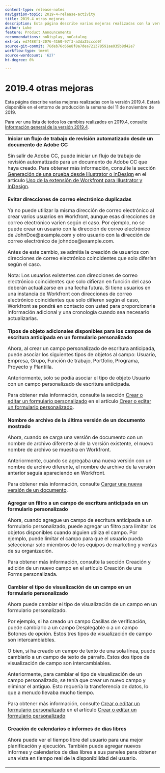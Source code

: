 ```yaml
---
content-type: release-notes
navigation-topic: 2019-4-release-activity
title: 2019.4 otras mejoras
description: Esta página describe varias mejoras realizadas con la versión 2019.4. Estará disponible en el entorno de producción la semana del 11 de noviembre de 2019.
author: Luke
feature: Product Announcements
recommendations: noDisplay, noCatalog
exl-id: ed7488f1-2076-4160-97f3-a3da25cccd0f
source-git-commit: 76deb76c66e8f8a7dea721378591ae035b8d42e7
workflow-type: tm+mt
source-wordcount: '627'
ht-degree: 0%

---
```


# 2019.4 otras mejoras

Esta página describe varias mejoras realizadas con la versión 2019.4. Estará disponible en el entorno de producción la semana del 11 de noviembre de 2019.

Para ver una lista de todos los cambios realizados en 2019.4, consulte [Información general de la versión 2019.4](../../../../product-announcements/product-releases/quarterly-release-archive/2019.4-release-activity/2019.4-release-activity-overview.md).

<table style="table-layout:auto"> 
 <col> 
 <tbody> 
  <tr> 
   <td> <strong>Iniciar un flujo de trabajo de revisión automatizado desde un documento de Adobe CC</strong> <p>Sin salir de Adobe CC, puede iniciar un flujo de trabajo de revisión automatizado para un documento de Adobe CC que haya creado. Para obtener más información, consulte la sección <a href="../../../../documents/workfront-for-adobe-creative-cloud/use-wf-adobe-cc.md#generate" class="MCXref xref" xrefformat="{para}">Generación de una prueba desde Illustrator o InDesign</a> en el artículo <a href="../../../../documents/workfront-for-adobe-creative-cloud/use-wf-adobe-cc.md" class="MCXref xref" xrefformat="{para}">Uso de la extensión de Workfront para Illustrator y InDesign</a>.</p> </td> 
  </tr> 
  <!--
   <tr data-mc-conditions="QuicksilverOrClassic.Draft mode"> 
    <td><strong>Workfront G Suite add-on</strong> <p>Now you can manage Workfront objects directly from Gmail, Google Calendar, and Google Drive.</p> <p>When you open a Workfront notification email, instantly view all information about the associated object and take actions, such as reviewing content or updating a status, without leaving your Inbox.</p> <p>When you open a non-Workfront email:</p> 
     <ul> 
      <li>Convert it into a task or issue.</li> 
      <li>Associate it with a project.</li> 
      <li>Assign it as a work item.</li> 
      <li>Add it to a work item as an update.</li> 
      <li>Upload its attachments to Workfront.</li> 
     </ul> <p>Manage Workfront objects without leaving G Suite:</p> 
     <ul> 
      <li>Post updates and replies to comments.</li> 
      <li>View and manage documents associated with a task or issue.</li> 
     </ul> <p>Access and work with object details:</p> 
     <ul> 
      <li>Read the description</li> 
      <li>View the parent object</li> 
      <li>Change the status</li> 
      <li>Access custom data</li> 
      <li>Mark it as complete.</li> 
     </ul> <p>And access your Workfront Home content, including tasks, issues, approvals, and access requests, without leaving G Suite.</p> <p>For more information, see <a href="../../../../workfront-integrations-and-apps/workfront-for-g-suite/workfront-for-gsuite.md" class="MCXref xref" xrefformat="{para}">Adobe Workfront for G Suite</a>.</p> </td> 
   </tr>
  --> 
  <tr> 
   <td> <strong>Evitar direcciones de correo electrónico duplicadas</strong> <p>Ya no puede utilizar la misma dirección de correo electrónico al crear varios usuarios en Workfront, aunque esas direcciones de correo electrónico varíen según el caso. Por ejemplo, no se puede crear un usuario con la dirección de correo electrónico de JohnDoe@example.com y otro usuario con la dirección de correo electrónico de johndoe@example.com. </p> <p>Antes de este cambio, se admitía la creación de usuarios con direcciones de correo electrónico coincidentes que solo diferían según el caso. </p> <p>Nota: Los usuarios existentes con direcciones de correo electrónico coincidentes que solo difieran en función del caso deberán actualizarse en una fecha futura. Si tiene usuarios en una instancia de Workfront con direcciones de correo electrónico coincidentes que solo difieren según el caso, Workfront se pondrá en contacto con usted para proporcionarle información adicional y una cronología cuando sea necesario actualizarlas.</p> </td> 
  </tr> 
  <tr> 
   <td> 
    <div> 
     <strong>Tipos de objeto adicionales disponibles para los campos de escritura anticipada en un formulario personalizado</strong> 
     <p>Ahora, al crear un campo personalizado de escritura anticipada, puede asociar los siguientes tipos de objetos al campo: Usuario, Empresa, Grupo, Función de trabajo, Portfolio, Programa, Proyecto y Plantilla.</p> 
     <p>Anteriormente, solo se podía asociar el tipo de objeto Usuario con un campo personalizado de escritura anticipada.</p> 
     <p>Para obtener más información, consulte la sección <a href="../../../../administration-and-setup/customize-workfront/create-manage-custom-forms/create-or-edit-a-custom-form.md#create" class="MCXref xref" xrefformat="{para}">Crear o editar un formulario personalizado</a> en el artículo <a href="../../../../administration-and-setup/customize-workfront/create-manage-custom-forms/create-or-edit-a-custom-form.md" class="MCXref xref" xrefformat="{para}">Crear o editar un formulario personalizado</a>.</p> 
    </div> </td> 
  </tr> 
  <tr> 
   <td> <strong>Nombre de archivo de la última versión de un documento mostrado</strong> <p>Ahora, cuando se carga una versión de documento con un nombre de archivo diferente al de la versión existente, el nuevo nombre de archivo se muestra en Workfront.</p> <p>Anteriormente, cuando se agregaba una nueva versión con un nombre de archivo diferente, el nombre de archivo de la versión anterior seguía apareciendo en Workfront.</p> <p>Para obtener más información, consulte <a href="../../../../documents/managing-documents/upload-new-document-version.md" class="MCXref xref" xrefformat="{para}">Cargar una nueva versión de un documento</a>.</p> </td> 
  </tr> 
  <tr> 
   <td> <strong>Agregar un filtro a un campo de escritura anticipada en un formulario personalizado</strong> <p>Ahora, cuando agregue un campo de escritura anticipada a un formulario personalizado, puede agregar un filtro para limitar los objetos disponibles cuando alguien utiliza el campo. Por ejemplo, puede limitar el campo para que el usuario pueda seleccionar solo miembros de los equipos de marketing y ventas de su organización.</p> <p>Para obtener más información, consulte la sección Creación y adición de un nuevo campo en el artículo Creación de una Forms personalizada.</p> </td> 
  </tr> 
  <tr> 
   <td> 
    <div> 
     <strong>Cambiar el tipo de visualización de un campo en un formulario personalizado</strong> 
     <p>Ahora puede cambiar el tipo de visualización de un campo en un formulario personalizado.</p> 
     <p>Por ejemplo, si ha creado un campo Casillas de verificación, puede cambiarlo a un campo Desplegable o a un campo Botones de opción. Estos tres tipos de visualización de campo son intercambiables.</p> 
     <p>O bien, si ha creado un campo de texto de una sola línea, puede cambiarlo a un campo de texto de párrafo. Estos dos tipos de visualización de campo son intercambiables.</p> 
     <p>Anteriormente, para cambiar el tipo de visualización de un campo personalizado, se tenía que crear un nuevo campo y eliminar el antiguo. Esto requería la transferencia de datos, lo que a menudo llevaba mucho tiempo.</p> 
     <p>Para obtener más información, consulte <a href="../../../../administration-and-setup/customize-workfront/create-manage-custom-forms/create-or-edit-a-custom-form.md#create" class="MCXref xref" xrefformat="{para}">Crear o editar un formulario personalizado</a> en el artículo <a href="../../../../administration-and-setup/customize-workfront/create-manage-custom-forms/create-or-edit-a-custom-form.md" class="MCXref xref" xrefformat="{para}">Crear o editar un formulario personalizado</a></p> 
    </div> </td> 
  </tr> 
  <tr> 
   <td> 
    <div> 
     <strong>Creación de calendarios e informes de días libres</strong> 
     <p>Ahora puede ver el tiempo libre del usuario para una mejor planificación y ejecución. También puede agregar nuevos informes y calendarios de días libres a sus paneles para obtener una vista en tiempo real de la disponibilidad del usuario.</p> 
    </div> </td> 
  </tr> 
 </tbody> 
</table>
